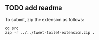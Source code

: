 ## TODO add readme

To submit, zip the extension as follows:
```
cd src
zip -r ../../tweet-toilet-extension.zip .
```
